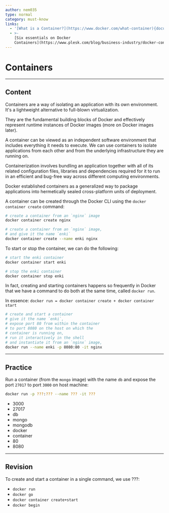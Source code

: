 ```yaml
---
author: nem035
type: normal
category: must-know
links:
  - '[What is a Container?](https://www.docker.com/what-container){documentation}'
  - >-
    [Six essentials on Docker
    Containers](https://www.plesk.com/blog/business-industry/docker-containers-explained/){article}
---
```


# Containers


---

## Content

Containers are a way of isolating an application with its own environment. It's a lightweight alternative to full-blown virtualization.

They are the fundamental building blocks of Docker and effectively represent runtime instances of Docker images (more on Docker images later).

A container can be viewed as an independent software environment that includes everything it needs to execute. We can use containers to isolate applications from each other and from the underlying infrastructure they are running on.

Containerization involves bundling an application together with all of its related configuration files, libraries and dependencies required for it to run in an efficient and bug-free way across different computing environments.

Docker established containers as a generalized way to package applications into hermetically sealed cross-platform units of deployment.

A container can be created through the Docker CLI using the `docker container create` command:

```bash
# create a container from an `nginx` image
docker container create nginx

# create a container from an `nginx` image,
# and give it the name `enki`
docker container create --name enki nginx
```

To start or stop the container, we can do the following:

```bash
# start the enki container
docker container start enki

# stop the enki container
docker container stop enki
```

In fact, creating and starting containers happens so frequently in Docker that we have a command to do both at the same time, called `docker run`.

In essence: `docker run = docker container create + docker container start`

```bash
# create and start a container
# give it the name `enki`,
# expose port 80 from within the container
# to port 8080 on the host on which the
# container is running on,
# run it interactively in the shell
# and instantiate it from an `nginx` image,
docker run --name enki -p 8080:80 -it nginx
```


---

## Practice

Run a container (from the `mongo` image) with the name `db` and expose the port `27017` to port `3000` on host machine:

```bash
docker run -p ???:??? --name ??? -it ???
```

* 3000
* 27017
* db
* mongo
* mongodb
* docker
* container
* 80
* 8080


---

## Revision

To create and start a container in a single command, we use ???:

* `docker run`
* `docker go`
* `docker container create+start`
* `docker begin`
 
